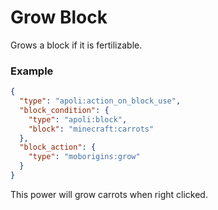 # Grow Block
Grows a block if it is fertilizable.



### Example
```json
{
  "type": "apoli:action_on_block_use",
  "block_condition": {
    "type": "apoli:block",
    "block": "minecraft:carrots"
  },
  "block_action": {
    "type": "moborigins:grow"
  }
}
```
This power will grow carrots when right clicked.
